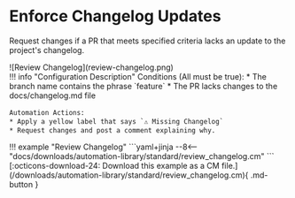 # Enforce Changelog Updates

Request changes if a PR that meets specified criteria lacks an update to the project's changelog.

<div class="automationImage" markdown="1">
![Review Changelog](review-changelog.png)
</div>
<div class="automationDescription" markdown="1">
!!! info "Configuration Description"
    Conditions (All must be true):
    * The branch name contains the phrase `feature`
    * The PR lacks changes to the docs/changelog.md file

    Automation Actions:
    * Apply a yellow label that says `⚠️ Missing Changelog`
    * Request changes and post a comment explaining why.

</div>
<div class="automationExample" markdown="1">
!!! example "Review Changelog"
    ```yaml+jinja
    --8<-- "docs/downloads/automation-library/standard/review_changelog.cm"
    ```
    <div class="result" markdown>
      <span>
      [:octicons-download-24: Download this example as a CM file.](/downloads/automation-library/standard/review_changelog.cm){ .md-button }
      </span>
    </div>
</div>